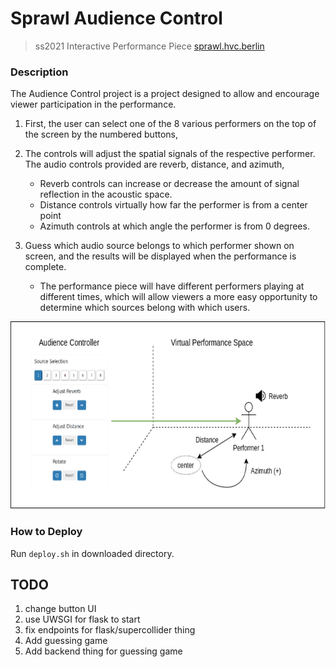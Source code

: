 # Sprawl Audience Control

> ss2021 Interactive Performance Piece [sprawl.hvc.berlin](http://sprawl.hvc.berlin/)




### Description

The Audience Control project is a project designed to allow and encourage viewer participation in the performance. 


1. First, the user can select one of the 8 various performers on the top of the screen by the numbered buttons,
2. The controls will adjust the spatial signals of the respective performer. The audio controls provided are reverb, distance, and azimuth, 
    - Reverb controls can increase or decrease the amount of signal reflection in the acoustic space.
    - Distance controls virtually how far the performer is from a center point
    - Azimuth controls at which angle the performer is from 0 degrees.
    
3. Guess which audio source belongs to which performer shown on screen, and the results will be displayed when the performance is complete.

    - The performance piece will have different performers playing at different times, which will allow viewers a more easy opportunity to determine which sources belong with which users.


<p align="center">
  <img width="650" height="300" src="public/images/diagram.png">
</p>

### How to Deploy

Run `deploy.sh` in downloaded directory.


## TODO

1. change button UI
2. use UWSGI for flask to start
3. fix endpoints for flask/supercollider thing
4. Add guessing game
5. Add backend thing for guessing game
